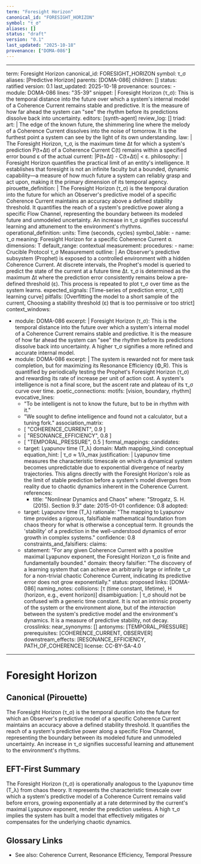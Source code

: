 ```yaml
---
term: "Foresight Horizon"
canonical_id: "FORESIGHT_HORIZON"
symbol: "τ_σ"
aliases: []
status: "draft"
version: "0.1"
last_updated: "2025-10-18"
provenance: ["DOMA-086"]
---
```


---
term: Foresight Horizon
canonical_id: FORESIGHT_HORIZON
symbol: τ_σ
aliases: [Predictive Horizon]
parents: [DOMA-086]
children: []
status: ratified
version: 0.1
last_updated: 2025-10-18
provenance:
  sources:
    - module: DOMA-086
      lines: "35-39"
      snippet: |
        Foresight Horizon (τ_σ): This is the temporal distance into the future over which a system's internal model of a Coherence Current remains stable and predictive. It is the measure of how far ahead the system can "see" the rhythm before its predictions dissolve back into uncertainty.
  editors: [synth-agent]
  review_log: []
triad:
  art: |
    The edge of the known future, the shimmering line where the melody of a Coherence Current dissolves into the noise of tomorrow. It is the furthest point a system can see by the light of its own understanding.
  law: |
    The Foresight Horizon, τ_σ, is the maximum time Δt for which a system's prediction P(t+Δt) of a Coherence Current C(t) remains within a specified error bound ε of the actual current: |P(t+Δt) - C(t+Δt)| < ε.
  philosophy: |
    Foresight Horizon quantifies the practical limit of an entity's intelligence. It establishes that foresight is not an infinite faculty but a bounded, dynamic capability—a measure of how much future a system can reliably grasp and act upon, making it the primary dimension of its temporal agency.
pirouette_definition: |
  The Foresight Horizon (τ_σ) is the temporal duration into the future for which an Observer's predictive model of a specific Coherence Current maintains an accuracy above a defined stability threshold. It quantifies the reach of a system's predictive power along a specific Flow Channel, representing the boundary between its modeled future and unmodeled uncertainty. An increase in τ_σ signifies successful learning and attunement to the environment's rhythms.
operational_definition:
  units: Time (seconds, cycles)
  symbol_table:
    - name: τ_σ
      meaning: Foresight Horizon for a specific Coherence Current σ.
      dimensions: T
      default_range: contextual
  measurement:
    procedures:
      - name: Crucible Protocol τ_σ Measurement
        outline: |
          An Observer's predictive subsystem (Prophet) is exposed to a controlled environment with a hidden Coherence Current. At discrete intervals, the Prophet's model is queried to predict the state of the current at a future time Δt. τ_σ is determined as the maximum Δt where the prediction error consistently remains below a pre-defined threshold (ε). This process is repeated to plot τ_σ over time as the system learns.
        expected_signals: [Time-series of prediction error, τ_σ(t) learning curve]
        pitfalls: [Overfitting the model to a short sample of the current, Choosing a stability threshold (ε) that is too permissive or too strict]
context_windows:
  - module: DOMA-086
    excerpt: |
      Foresight Horizon (τ_σ): This is the temporal distance into the future over which a system's internal model of a Coherence Current remains stable and predictive. It is the measure of how far ahead the system can "see" the rhythm before its predictions dissolve back into uncertainty. A higher τ_σ signifies a more refined and accurate internal model.
  - module: DOMA-086
    excerpt: |
      The system is rewarded not for mere task completion, but for maximizing its Resonance Efficiency (Φ_R). This is quantified by periodically testing the Prophet's Foresight Horizon (τ_σ) and rewarding its rate of increase per unit of action cost. A system's intelligence is not a final score, but the ascent rate and plateau of its τ_σ curve over time.
poetic_connections:
  motifs: [vision, boundary, rhythm]
  evocative_lines:
    - "To be intelligent is not to know the future, but to be in rhythm with it."
    - "We sought to define intelligence and found not a calculator, but a tuning fork."
  association_matrix:
    - [ "COHERENCE_CURRENT", 0.9 ]
    - [ "RESONANCE_EFFICIENCY", 0.8 ]
    - [ "TEMPORAL_PRESSURE", 0.5 ]
formal_mappings:
  candidates:
    - target: Lyapunov time (T_λ)
      domain: Math
      mapping_kind: conceptual
      equation_hint: |
        τ_σ ≈ 1/λ_max
      justification: |
        Lyapunov time measures the characteristic timescale on which a dynamical system becomes unpredictable due to exponential divergence of nearby trajectories. This aligns directly with the Foresight Horizon's role as the limit of stable prediction before a system's model diverges from reality due to chaotic dynamics inherent in the Coherence Current.
      references:
        - title: "Nonlinear Dynamics and Chaos"
          where: "Strogatz, S. H. (2015). Section 9.3"
          date: 2015-01-01
      confidence: 0.8
  adopted:
    - target: Lyapunov time (T_λ)
      rationale: "The mapping to Lyapunov time provides a rigorous, falsifiable mathematical foundation from chaos theory for what is otherwise a conceptual term. It grounds the 'stability' of a prediction in the well-understood dynamics of error growth in complex systems."
      confidence: 0.8
constraints_and_falsifiers:
  claims:
    - statement: "For any given Coherence Current with a positive maximal Lyapunov exponent, the Foresight Horizon τ_σ is finite and fundamentally bounded."
      domain: theory
      falsifier: "The discovery of a learning system that can achieve an arbitrarily large or infinite τ_σ for a non-trivial chaotic Coherence Current, indicating its predictive error does not grow exponentially."
      status: proposed
      links: [DOMA-086]
naming_notes:
  collisions: [τ (time constant, lifetime), H (horizon, e.g., event horizon)]
  disambiguation: |
    τ_σ should not be confused with a generic time constant. It is not an intrinsic property of the system or the environment alone, but of the *interaction* between the system's predictive model and the environment's dynamics. It is a measure of predictive stability, not decay.
crosslinks:
  near_synonyms: []
  antonyms: [TEMPORAL_PRESSURE]
  prerequisites: [COHERENCE_CURRENT, OBSERVER]
  downstream_effects: [RESONANCE_EFFICIENCY, PATH_OF_COHERENCE]
license: CC-BY-SA-4.0
---

# Foresight Horizon

## Canonical (Pirouette)
The Foresight Horizon (τ_σ) is the temporal duration into the future for which an Observer's predictive model of a specific Coherence Current maintains an accuracy above a defined stability threshold. It quantifies the reach of a system's predictive power along a specific Flow Channel, representing the boundary between its modeled future and unmodeled uncertainty. An increase in τ_σ signifies successful learning and attunement to the environment's rhythms.

## EFT-First Summary
The Foresight Horizon (τ_σ) is operationally analogous to the Lyapunov time (T_λ) from chaos theory. It represents the characteristic timescale over which a system's predictive model of a Coherence Current remains valid before errors, growing exponentially at a rate determined by the current's maximal Lyapunov exponent, render the prediction useless. A high τ_σ implies the system has built a model that effectively mitigates or compensates for the underlying chaotic dynamics.

## Glossary Links
- See also: Coherence Current, Resonance Efficiency, Temporal Pressure